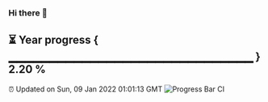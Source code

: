 ### Hi there 👋
⏳ Year progress { ▁▁▁▁▁▁▁▁▁▁▁▁▁▁▁▁▁▁▁▁▁▁▁▁▁▁▁▁▁▁ } 2.20 %
---
⏰ Updated on Sun, 09 Jan 2022 01:01:13 GMT
![Progress Bar CI](https://github.com/liununu/liununu/workflows/Progress%20Bar%20CI/badge.svg)
